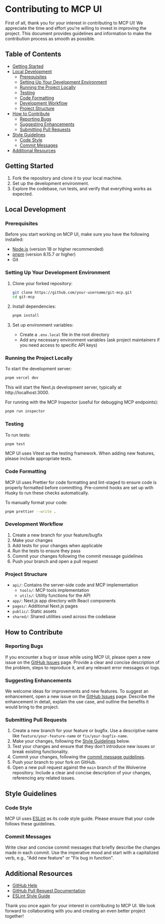# Contributing to MCP UI

First of all, thank you for your interest in contributing to MCP UI! We appreciate the time and effort you're willing to invest in improving the project. This document provides guidelines and information to make the contribution process as smooth as possible.

## Table of Contents

- [Getting Started](#getting-started)
- [Local Development](#local-development)
  - [Prerequisites](#prerequisites)
  - [Setting Up Your Development Environment](#setting-up-your-development-environment)
  - [Running the Project Locally](#running-the-project-locally)
  - [Testing](#testing)
  - [Code Formatting](#code-formatting)
  - [Development Workflow](#development-workflow)
  - [Project Structure](#project-structure)
- [How to Contribute](#how-to-contribute)
  - [Reporting Bugs](#reporting-bugs)
  - [Suggesting Enhancements](#suggesting-enhancements)
  - [Submitting Pull Requests](#submitting-pull-requests)
- [Style Guidelines](#style-guidelines)
  - [Code Style](#code-style)
  - [Commit Messages](#commit-messages)
- [Additional Resources](#additional-resources)

## Getting Started

1. Fork the repository and clone it to your local machine.
2. Set up the development environment.
3. Explore the codebase, run tests, and verify that everything works as expected.

## Local Development

### Prerequisites

Before you start working on MCP UI, make sure you have the following installed:

- [Node.js](https://nodejs.org/) (version 18 or higher recommended)
- [pnpm](https://pnpm.io/) (version 8.15.7 or higher)
- Git

### Setting Up Your Development Environment

1. Clone your forked repository:

   ```bash
   git clone https://github.com/your-username/git-mcp.git
   cd git-mcp
   ```

2. Install dependencies:

   ```bash
   pnpm install
   ```

3. Set up environment variables:
   - Create a `.env.local` file in the root directory
   - Add any necessary environment variables (ask project maintainers if you need access to specific API keys)

### Running the Project Locally

To start the development server:

```bash
pnpm vercel dev
```

This will start the Next.js development server, typically at http://localhost:3000.

For running with the MCP Inspector (useful for debugging MCP endpoints):

```bash
pnpm run inspector
```

### Testing

To run tests:

```bash
pnpm test
```

MCP UI uses Vitest as the testing framework. When adding new features, please include appropriate tests.

### Code Formatting

MCP UI uses Prettier for code formatting and lint-staged to ensure code is properly formatted before committing. Pre-commit hooks are set up with Husky to run these checks automatically.

To manually format your code:

```bash
pnpm prettier --write .
```

### Development Workflow

1. Create a new branch for your feature/bugfix
2. Make your changes
3. Add tests for your changes when applicable
4. Run the tests to ensure they pass
5. Commit your changes following the commit message guidelines
6. Push your branch and open a pull request

### Project Structure

- `api/`: Contains the server-side code and MCP implementation
  - `tools/`: MCP tools implementation
  - `utils/`: Utility functions for the API
- `app/`: Next.js app directory with React components
- `pages/`: Additional Next.js pages
- `public/`: Static assets
- `shared/`: Shared utilities used across the codebase

## How to Contribute

### Reporting Bugs

If you encounter a bug or issue while using MCP UI, please open a new issue on the [GitHub Issues](https://github.com/idosal/mcp-ui/issues) page. Provide a clear and concise description of the problem, steps to reproduce it, and any relevant error messages or logs.

### Suggesting Enhancements

We welcome ideas for improvements and new features. To suggest an enhancement, open a new issue on the [GitHub Issues](https://github.com/idosal/mcp-ui/issues) page. Describe the enhancement in detail, explain the use case, and outline the benefits it would bring to the project.

### Submitting Pull Requests

1. Create a new branch for your feature or bugfix. Use a descriptive name like `feature/your-feature-name` or `fix/your-bugfix-name`.
2. Make your changes, following the [Style Guidelines](#style-guidelines) below.
3. Test your changes and ensure that they don't introduce new issues or break existing functionality.
4. Commit your changes, following the [commit message guidelines](#commit-messages).
5. Push your branch to your fork on GitHub.
6. Open a new pull request against the `main` branch of the Wolverine repository. Include a clear and concise description of your changes, referencing any related issues.

## Style Guidelines

### Code Style

MCP UI uses [ESLint](https://eslint.org/) as its code style guide. Please ensure that your code follows these guidelines.

### Commit Messages

Write clear and concise commit messages that briefly describe the changes made in each commit. Use the imperative mood and start with a capitalized verb, e.g., "Add new feature" or "Fix bug in function".

## Additional Resources

- [GitHub Help](https://help.github.com/)
- [GitHub Pull Request Documentation](https://docs.github.com/en/github/collaborating-with-issues-and-pull-requests)
- [ESLint Style Guide](https://eslint.org/)

Thank you once again for your interest in contributing to MCP UI. We look forward to collaborating with you and creating an even better project together!
